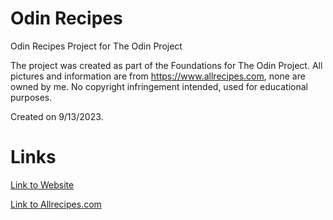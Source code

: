 # Odin Recipes
Odin Recipes Project for The Odin Project

The project was created as part of the Foundations for The Odin Project. 
All pictures and information are from https://www.allrecipes.com, none are owned by me.
No copyright infringement intended, used for educational purposes. 

Created on 9/13/2023.

# Links

[Link to Website](https://peacebypieces.github.io/odin-recipes/)

[Link to Allrecipes.com](https://www.allrecipes.com)







